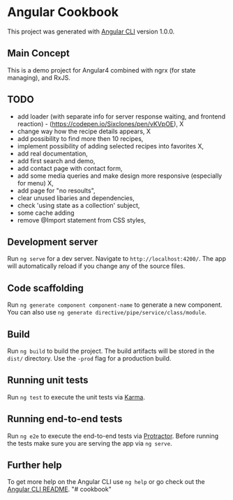 # Angular Cookbook

This project was generated with [Angular CLI](https://github.com/angular/angular-cli) version 1.0.0.

## Main Concept

This is a demo project for Angular4 combined with ngrx (for state managing), and RxJS.

## TODO
- add loader (with separate info for server response waiting, and frontend reaction) - (https://codepen.io/Sixclones/pen/vKVpOE), X
- change way how the recipe details appears, X
- add possibility to find more then 10 recipes,  
- implement possibility of adding selected recipes into favorites X,
- add real documentation,
- add first search and demo,
- add contact page with contact form,
- add some media queries and make design more responsive (especially for menu) X,
- add page for "no resoults",
- clear unused libaries and dependencies,
- check 'using state as a collection' subject,
- some cache adding
- remove @Import statement from CSS styles, 


## Development server

Run `ng serve` for a dev server. Navigate to `http://localhost:4200/`. The app will automatically reload if you change any of the source files.

## Code scaffolding

Run `ng generate component component-name` to generate a new component. You can also use `ng generate directive/pipe/service/class/module`.

## Build

Run `ng build` to build the project. The build artifacts will be stored in the `dist/` directory. Use the `-prod` flag for a production build.

## Running unit tests

Run `ng test` to execute the unit tests via [Karma](https://karma-runner.github.io).

## Running end-to-end tests

Run `ng e2e` to execute the end-to-end tests via [Protractor](http://www.protractortest.org/).
Before running the tests make sure you are serving the app via `ng serve`.

## Further help

To get more help on the Angular CLI use `ng help` or go check out the [Angular CLI README](https://github.com/angular/angular-cli/blob/master/README.md).
"# cookbook"
